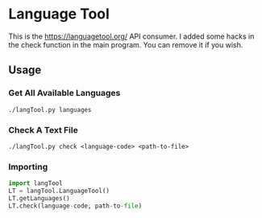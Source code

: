 # Language Tool
This is the https://languagetool.org/ API consumer. I added some hacks in the check function in the main program. You can remove it if you wish.

## Usage
### Get All Available Languages
```
./langTool.py languages
```

### Check A Text File
```
./langTool.py check <language-code> <path-to-file>
```

### Importing
```python
import langTool
LT = langTool.LanguageTool()
LT.getLanguages()
LT.check(language-code, path-to-file)
```

